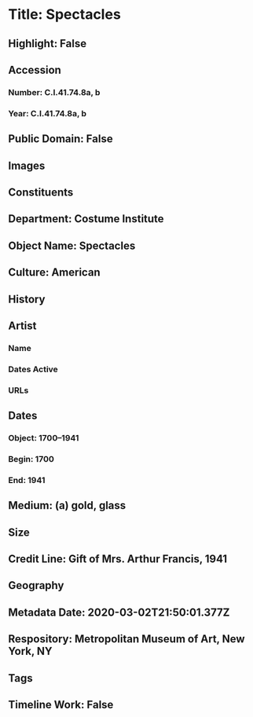 # Title: Spectacles
## Highlight: False
## Accession
### Number: C.I.41.74.8a, b
### Year: C.I.41.74.8a, b
## Public Domain: False
## Images
## Constituents
## Department: Costume Institute
## Object Name: Spectacles
## Culture: American
## History
## Artist
### Name
### Dates Active
### URLs
## Dates
### Object: 1700–1941
### Begin: 1700
### End: 1941
## Medium: (a) gold, glass
## Size
## Credit Line: Gift of Mrs. Arthur Francis, 1941
## Geography
## Metadata Date: 2020-03-02T21:50:01.377Z
## Respository: Metropolitan Museum of Art, New York, NY
## Tags
## Timeline Work: False
